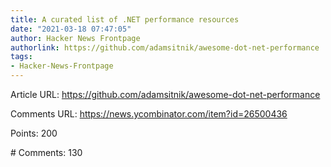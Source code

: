 ```yaml
---
title: A curated list of .NET performance resources
date: "2021-03-18 07:47:05"
author: Hacker News Frontpage
authorlink: https://github.com/adamsitnik/awesome-dot-net-performance
tags:
- Hacker-News-Frontpage
---
```


<p>Article URL: <a href="https://github.com/adamsitnik/awesome-dot-net-performance">https://github.com/adamsitnik/awesome-dot-net-performance</a></p>
<p>Comments URL: <a href="https://news.ycombinator.com/item?id=26500436">https://news.ycombinator.com/item?id=26500436</a></p>
<p>Points: 200</p>
<p># Comments: 130</p>

